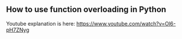 ## How to use function overloading in Python

Youtube explanation is here: https://www.youtube.com/watch?v=Ol6-pH7ZNyg

